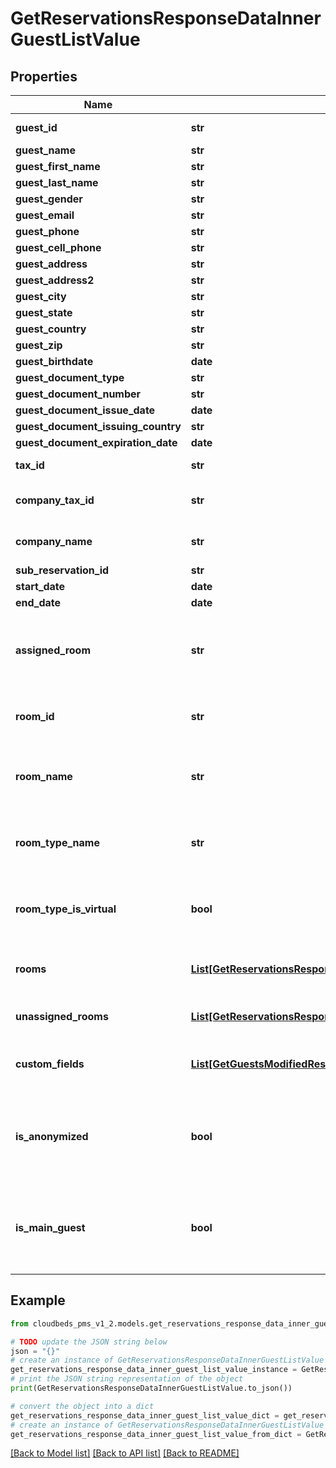 # GetReservationsResponseDataInnerGuestListValue


## Properties

Name | Type | Description | Notes
------------ | ------------- | ------------- | -------------
**guest_id** | **str** | ID of the guest | [optional] 
**guest_name** | **str** |  | [optional] 
**guest_first_name** | **str** |  | [optional] 
**guest_last_name** | **str** |  | [optional] 
**guest_gender** | **str** |  | [optional] 
**guest_email** | **str** |  | [optional] 
**guest_phone** | **str** |  | [optional] 
**guest_cell_phone** | **str** |  | [optional] 
**guest_address** | **str** |  | [optional] 
**guest_address2** | **str** |  | [optional] 
**guest_city** | **str** |  | [optional] 
**guest_state** | **str** |  | [optional] 
**guest_country** | **str** |  | [optional] 
**guest_zip** | **str** |  | [optional] 
**guest_birthdate** | **date** |  | [optional] 
**guest_document_type** | **str** |  | [optional] 
**guest_document_number** | **str** |  | [optional] 
**guest_document_issue_date** | **date** |  | [optional] 
**guest_document_issuing_country** | **str** |  | [optional] 
**guest_document_expiration_date** | **date** |  | [optional] 
**tax_id** | **str** | Guest&#39;s tax ID | [optional] 
**company_tax_id** | **str** | Guest&#39;s company tax ID | [optional] 
**company_name** | **str** | Guest&#39;s company name | [optional] 
**sub_reservation_id** | **str** |  | [optional] 
**start_date** | **date** |  | [optional] 
**end_date** | **date** |  | [optional] 
**assigned_room** | **str** | Returns true if guest has roomed assigned, false if not | [optional] 
**room_id** | **str** | Room ID where guest is assigned | [optional] 
**room_name** | **str** | Room Name where guest is assigned | [optional] 
**room_type_name** | **str** | Room Name where guest is assigned | [optional] 
**room_type_is_virtual** | **bool** | If room is virtual (true) or physical (false) | [optional] 
**rooms** | [**List[GetReservationsResponseDataInnerGuestListValueRoomsInner]**](GetReservationsResponseDataInnerGuestListValueRoomsInner.md) | List of all rooms that guest is assigned to | [optional] 
**unassigned_rooms** | [**List[GetReservationsResponseDataInnerGuestListValueUnassignedRoomsInner]**](GetReservationsResponseDataInnerGuestListValueUnassignedRoomsInner.md) | List of all unassigned rooms | [optional] 
**custom_fields** | [**List[GetGuestsModifiedResponseDataInnerCustomFieldsInner]**](GetGuestsModifiedResponseDataInnerCustomFieldsInner.md) | List of guest custom fields | [optional] 
**is_anonymized** | **bool** | Flag indicating the guest data was removed upon request | [optional] 
**is_main_guest** | **bool** | Flag indicating the guest is the main guest on the reservation | [optional] 

## Example

```python
from cloudbeds_pms_v1_2.models.get_reservations_response_data_inner_guest_list_value import GetReservationsResponseDataInnerGuestListValue

# TODO update the JSON string below
json = "{}"
# create an instance of GetReservationsResponseDataInnerGuestListValue from a JSON string
get_reservations_response_data_inner_guest_list_value_instance = GetReservationsResponseDataInnerGuestListValue.from_json(json)
# print the JSON string representation of the object
print(GetReservationsResponseDataInnerGuestListValue.to_json())

# convert the object into a dict
get_reservations_response_data_inner_guest_list_value_dict = get_reservations_response_data_inner_guest_list_value_instance.to_dict()
# create an instance of GetReservationsResponseDataInnerGuestListValue from a dict
get_reservations_response_data_inner_guest_list_value_from_dict = GetReservationsResponseDataInnerGuestListValue.from_dict(get_reservations_response_data_inner_guest_list_value_dict)
```
[[Back to Model list]](../README.md#documentation-for-models) [[Back to API list]](../README.md#documentation-for-api-endpoints) [[Back to README]](../README.md)


